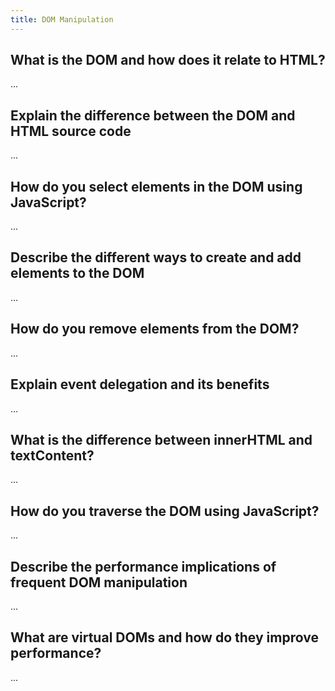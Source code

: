 ```yaml
---
title: DOM Manipulation
---
```


## What is the DOM and how does it relate to HTML?

...

## Explain the difference between the DOM and HTML source code

...

## How do you select elements in the DOM using JavaScript?

...

## Describe the different ways to create and add elements to the DOM

...

## How do you remove elements from the DOM?

...

## Explain event delegation and its benefits

...

## What is the difference between innerHTML and textContent?

...

## How do you traverse the DOM using JavaScript?

...

## Describe the performance implications of frequent DOM manipulation

...

## What are virtual DOMs and how do they improve performance?

...
